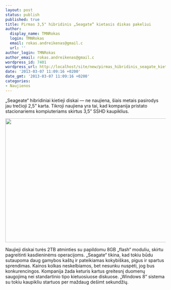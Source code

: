 ```yaml
---
layout: post
status: publish
published: true
title: Pirmas 3,5" hibridinis „Seagate“ kietasis diskas pakeliui
author:
  display_name: TMNRokas
  login: TMNRokas
  email: rokas.andreikenas@gmail.c
  url: ''
author_login: TMNRokas
author_email: rokas.andreikenas@gmail.c
wordpress_id: 7401
wordpress_url: http://localhost/site/new/pirmas_hibridinis_seagate_kietasis_diskas_pakeliui/
date: '2013-03-07 11:09:16 +0200'
date_gmt: '2013-03-07 11:09:16 +0200'
categories:
- Naujienos
---
```

<p>
	&bdquo;Seageate&ldquo; hibridiniai kietieji diskai &mdash; ne naujiena, &scaron;iais metais pasirodys jau trečioji 2,5&rdquo; karta. Tikroji naujiena yra tai, kad kompanija pristato stacionariems kompiuteriams skirtus 3,5&rdquo; SSHD kaupiklius.</p>
<p>
	<img alt="" src="http://technews.lt/userfiles/seagate-desktop-sshd-1362246512.jpg" style="width: 520px; height: 389px;" /></p>
<p>
	Naujieji diskai turės 2TB atminties su papildomu 8GB &bdquo;flash&ldquo; moduliu, skirtu pagreitinti kasdieninėms operacijoms. &bdquo;Seagate&ldquo; tikina, kad tokiu būdu sutaupoma daug gamybos ka&scaron;tų ir pateikiamas kokybi&scaron;kas, pigus ir spartus sprendimas. Kainos kolkas neskelbiamos, bet nesunku nuspėti, jog bus konkurencingos. Kompanija žada keturis kartus greitesnį duomenų saugojimą nei standartinio tipo kietuosiuose diskuose. &bdquo;Windows 8&ldquo; sistema su tokiu kaupikliu startuos per maždaug de&scaron;imt sekundžių.</p>

